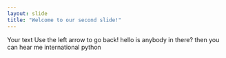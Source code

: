 ```yaml
---
layout: slide
title: "Welcome to our second slide!"
---
```

Your text
Use the left arrow to go back!
hello
is anybody in there?
then you can hear me
international
python
